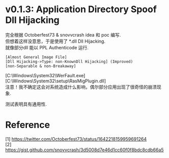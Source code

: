 # v0.1.3: Application Directory Spoof Dll Hijacking

完全根据 Octoberfest73 & snovvcrash idea 和 poc 编写.  
但想着这样没意思，于是使用了 *.dll Dll Hijacking.  
就像部分dll 能以 PPL Authenticode 运行.  
```
[Almost General Image File]  
[Dll Hijacking->Type: non-KnownDll Hijacking] (Improved)  
[non-Separable & non-Breakaway]  
```
[C:\Windows\System32\WerFault.exe]  
[C:\Windows\System32\setup\RasMigPlugin.dll]  
注意！我不确定这会对系统造成什么影响，偶尔部分应用出现了很奇怪的崩溃现象.  

测试表明具有通用性.  

# Reference
[1] https://twitter.com/Octoberfest73/status/1642218159959691264  
[2] https://gist.github.com/snovvcrash/3d5008d7e46d1cc60f0f8bdc8cdb66a5  
